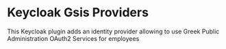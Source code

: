 # Keycloak Gsis Providers
This Keycloak plugin adds an identity provider allowing to use Greek Public Administration OAuth2 Services for employees
